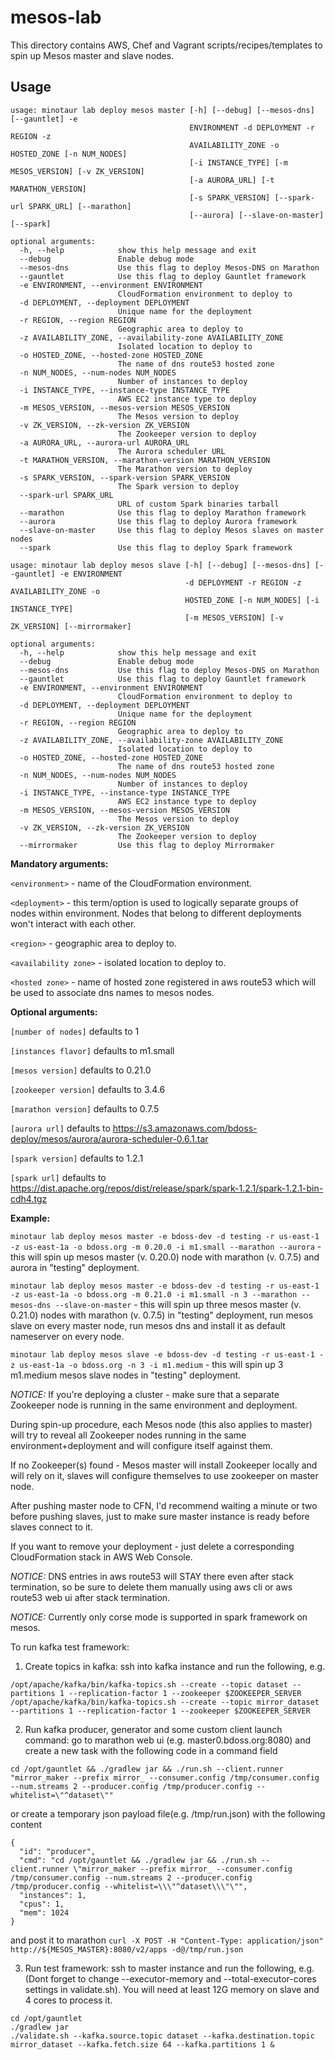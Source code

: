 mesos-lab
=========
This directory contains AWS, Chef and Vagrant scripts/recipes/templates to spin up Mesos master and slave nodes.

## Usage
```
usage: minotaur lab deploy mesos master [-h] [--debug] [--mesos-dns] [--gauntlet] -e
                                        ENVIRONMENT -d DEPLOYMENT -r REGION -z
                                        AVAILABILITY_ZONE -o HOSTED_ZONE [-n NUM_NODES]
                                        [-i INSTANCE_TYPE] [-m MESOS_VERSION] [-v ZK_VERSION]
                                        [-a AURORA_URL] [-t MARATHON_VERSION]
                                        [-s SPARK_VERSION] [--spark-url SPARK_URL] [--marathon]
                                        [--aurora] [--slave-on-master] [--spark]

optional arguments:
  -h, --help            show this help message and exit
  --debug               Enable debug mode
  --mesos-dns           Use this flag to deploy Mesos-DNS on Marathon
  --gauntlet            Use this flag to deploy Gauntlet framework
  -e ENVIRONMENT, --environment ENVIRONMENT
                        CloudFormation environment to deploy to
  -d DEPLOYMENT, --deployment DEPLOYMENT
                        Unique name for the deployment
  -r REGION, --region REGION
                        Geographic area to deploy to
  -z AVAILABILITY_ZONE, --availability-zone AVAILABILITY_ZONE
                        Isolated location to deploy to
  -o HOSTED_ZONE, --hosted-zone HOSTED_ZONE
                        The name of dns route53 hosted zone
  -n NUM_NODES, --num-nodes NUM_NODES
                        Number of instances to deploy
  -i INSTANCE_TYPE, --instance-type INSTANCE_TYPE
                        AWS EC2 instance type to deploy
  -m MESOS_VERSION, --mesos-version MESOS_VERSION
                        The Mesos version to deploy
  -v ZK_VERSION, --zk-version ZK_VERSION
                        The Zookeeper version to deploy
  -a AURORA_URL, --aurora-url AURORA_URL
                        The Aurora scheduler URL
  -t MARATHON_VERSION, --marathon-version MARATHON_VERSION
                        The Marathon version to deploy
  -s SPARK_VERSION, --spark-version SPARK_VERSION
                        The Spark version to deploy
  --spark-url SPARK_URL
                        URL of custom Spark binaries tarball
  --marathon            Use this flag to deploy Marathon framework
  --aurora              Use this flag to deploy Aurora framework
  --slave-on-master     Use this flag to deploy Mesos slaves on master nodes
  --spark               Use this flag to deploy Spark framework
```

```
usage: minotaur lab deploy mesos slave [-h] [--debug] [--mesos-dns] [--gauntlet] -e ENVIRONMENT
                                       -d DEPLOYMENT -r REGION -z AVAILABILITY_ZONE -o
                                       HOSTED_ZONE [-n NUM_NODES] [-i INSTANCE_TYPE]
                                       [-m MESOS_VERSION] [-v ZK_VERSION] [--mirrormaker]

optional arguments:
  -h, --help            show this help message and exit
  --debug               Enable debug mode
  --mesos-dns           Use this flag to deploy Mesos-DNS on Marathon
  --gauntlet            Use this flag to deploy Gauntlet framework
  -e ENVIRONMENT, --environment ENVIRONMENT
                        CloudFormation environment to deploy to
  -d DEPLOYMENT, --deployment DEPLOYMENT
                        Unique name for the deployment
  -r REGION, --region REGION
                        Geographic area to deploy to
  -z AVAILABILITY_ZONE, --availability-zone AVAILABILITY_ZONE
                        Isolated location to deploy to
  -o HOSTED_ZONE, --hosted-zone HOSTED_ZONE
                        The name of dns route53 hosted zone
  -n NUM_NODES, --num-nodes NUM_NODES
                        Number of instances to deploy
  -i INSTANCE_TYPE, --instance-type INSTANCE_TYPE
                        AWS EC2 instance type to deploy
  -m MESOS_VERSION, --mesos-version MESOS_VERSION
                        The Mesos version to deploy
  -v ZK_VERSION, --zk-version ZK_VERSION
                        The Zookeeper version to deploy
  --mirrormaker         Use this flag to deploy Mirrormaker
```

**Mandatory arguments:**

`<environment>` - name of the CloudFormation environment.

`<deployment>` - this term/option is used to logically separate groups of nodes within environment. Nodes that belong to different deployments won't interact with each other.

`<region>` - geographic area to deploy to.

`<availability zone>` - isolated location to deploy to.

`<hosted zone>` - name of hosted zone registered in aws route53 which will be used to associate dns names to mesos nodes.

**Optional arguments:**

`[number of nodes]` defaults to 1

`[instances flavor]` defaults to m1.small

`[mesos version]` defaults to 0.21.0

`[zookeeper version]` defaults to 3.4.6

`[marathon version]` defaults to 0.7.5

`[aurora url]` defaults to https://s3.amazonaws.com/bdoss-deploy/mesos/aurora/aurora-scheduler-0.6.1.tar

`[spark version]` defaults to 1.2.1

`[spark url]` defaults to https://dist.apache.org/repos/dist/release/spark/spark-1.2.1/spark-1.2.1-bin-cdh4.tgz

**Example:**

`minotaur lab deploy mesos master -e bdoss-dev -d testing -r us-east-1 -z us-east-1a -o bdoss.org -m 0.20.0 -i m1.small --marathon --aurora` - this will spin up mesos master (v. 0.20.0) node with marathon (v. 0.7.5) and aurora in "testing" deployment.

`minotaur lab deploy mesos master -e bdoss-dev -d testing -r us-east-1 -z us-east-1a -o bdoss.org -m 0.21.0 -i m1.small -n 3 --marathon --mesos-dns --slave-on-master` - this will spin up three mesos master (v. 0.21.0) nodes with marathon (v. 0.7.5) in "testing" deployment, run mesos slave on every master node, run mesos dns and install it as default nameserver on every node.

`minotaur lab deploy mesos slave -e bdoss-dev -d testing -r us-east-1 -z us-east-1a -o bdoss.org -n 3 -i m1.medium` - this will spin up 3 m1.medium mesos slave nodes in "testing" deployment.

*NOTICE:* If you're deploying a cluster - make sure that a separate Zookeeper node is running in the same environment and deployment.

During spin-up procedure, each Mesos node (this also applies to master) will try to reveal all Zookeeper nodes running in the same environment+deployment and will configure itself against them.

If no Zookeeper(s) found - Mesos master will install Zookeeper locally and will rely on it, slaves will configure themselves to use zookeeper on master node.

After pushing master node to CFN, I'd recommend waiting a minute or two before pushing slaves, just to make sure master instance is ready before slaves connect to it.

If you want to remove your deployment - just delete a corresponding CloudFormation stack in AWS Web Console.

*NOTICE:* DNS entries in aws route53 will STAY there even after stack termination, so be sure to delete them manually using aws cli or aws route53 web ui after stack termination.

*NOTICE:* Currently only corse mode is supported in spark framework on mesos.

To run kafka test framework:

1. Create topics in kafka: ssh into kafka instance and run the following, e.g.
```
/opt/apache/kafka/bin/kafka-topics.sh --create --topic dataset --partitions 1 --replication-factor 1 --zookeeper $ZOOKEEPER_SERVER
/opt/apache/kafka/bin/kafka-topics.sh --create --topic mirror_dataset --partitions 1 --replication-factor 1 --zookeeper $ZOOKEEPER_SERVER
```

2. Run kafka producer, generator and some custom client launch command: go to marathon web ui (e.g. master0.bdoss.org:8080) and create a new task with the following code in a command field

`cd /opt/gauntlet && ./gradlew jar && ./run.sh --client.runner "mirror_maker --prefix mirror_ --consumer.config /tmp/consumer.config --num.streams 2 --producer.config /tmp/producer.config --whitelist=\"^dataset\""`

or create a temporary json payload file(e.g. /tmp/run.json) with the following content
```
{
  "id": "producer",
  "cmd": "cd /opt/gauntlet && ./gradlew jar && ./run.sh --client.runner \"mirror_maker --prefix mirror_ --consumer.config /tmp/consumer.config --num.streams 2 --producer.config /tmp/producer.config --whitelist=\\\"^dataset\\\"\"",
  "instances": 1,
  "cpus": 1,
  "mem": 1024
}
```

and post it to marathon
`curl -X POST -H "Content-Type: application/json" http://${MESOS_MASTER}:8080/v2/apps -d@/tmp/run.json`

3. Run test framework: ssh to master instance and run the following, e.g.(Dont forget to change --executor-memory and --total-executor-cores settings in validate.sh). You will need at least 12G memory on slave and 4 cores to process it.
```
cd /opt/gauntlet
./gradlew jar
./validate.sh --kafka.source.topic dataset --kafka.destination.topic mirror_dataset --kafka.fetch.size 64 --kafka.partitions 1 &
```
